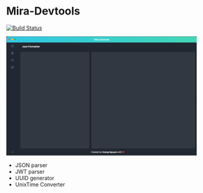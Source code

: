 # Mira-Devtools
[![Build Status](https://travis-ci.org/HoangNguyen17193/mira-devtools.svg?branch=main)](https://travis-ci.org/HoangNguyen17193/mira-devtools)

![](https://raw.githubusercontent.com/HoangNguyen17193/mira-devtools/master/design/screen-shots/screenshot.gif)
* JSON parser
* JWT parser
* UUID generator
* UnixTime Converter
